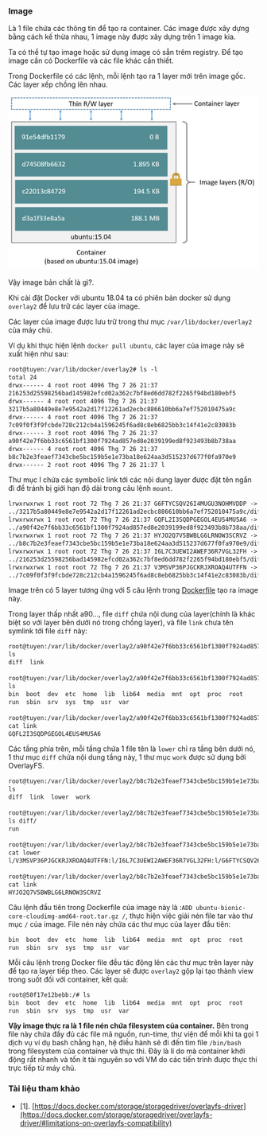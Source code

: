 ### Image

Là 1 file chứa các thông tin để tạo ra container. Các image được xây dựng bằng cách kế thừa nhau, 1 image này được xây dựng trên 1 image kia.

Ta có thể tự tạo image hoặc sử dụng image có sẵn trêm registry. Để tạo image cần có Dockerfile và các file khác cần thiết.

Trong Dockerfile có các lệnh, mỗi lệnh tạo ra 1 layer mới trên image gốc. Các layer xếp chồng lên nhau.

![](./img/image-layer.jpg)

Vậy image bản chất là gì?.

Khi cài đặt Docker với ubuntu 18.04 ta có phiên bản docker sử dụng ```overlay2``` để lưu trữ các layer của image.

Các layer của image được lưu trữ trong thư mục ```/var/lib/docker/overlay2``` của máy chủ.

Ví dụ khi thực hiện lệnh ```docker pull ubuntu```, các layer của image này sẽ xuất hiện như sau:

```
root@tuyen:/var/lib/docker/overlay2# ls -l
total 24
drwx------ 4 root root 4096 Thg 7 26 21:37 216253d25598256bad145982efcd02a362c7bf8ed6dd782f2265f94bd180ebf5
drwx------ 4 root root 4096 Thg 7 26 21:37 3217b5a80449e8e7e9542a2d17f12261ad2ecbc886610bb6a7ef752010475a9c
drwx------ 4 root root 4096 Thg 7 26 21:37 7c09f0f3f9fcbde728c212cb4a1596245f6ad8c8eb6825bb3c14f41e2c83083b
drwx------ 3 root root 4096 Thg 7 26 21:37 a90f42e7f6bb33c6561bf1300f7924ad857ed8e2039199ed8f923493b8b738aa
drwx------ 4 root root 4096 Thg 7 26 21:37 b8c7b2e3feaef7343cbe5bc159b5e1e73ba18e624aa3d515237d677f0fa970e9
drwx------ 2 root root 4096 Thg 7 26 21:37 l
```

Thư mục l chứa các symbolic link tới các nội dung layer được đặt tên ngắn đi để tránh bị giới hạn độ dài trong câu lệnh ```mount```.

```
lrwxrwxrwx 1 root root 72 Thg 7 26 21:37 G6FTYCSQV26I4MUGU3NOHMVDDP -> ../3217b5a80449e8e7e9542a2d17f12261ad2ecbc886610bb6a7ef752010475a9c/diff
lrwxrwxrwx 1 root root 72 Thg 7 26 21:37 GQFL2I3SQDPGEGOL4EUS4MU5A6 -> ../a90f42e7f6bb33c6561bf1300f7924ad857ed8e2039199ed8f923493b8b738aa/diff
lrwxrwxrwx 1 root root 72 Thg 7 26 21:37 HYJO2Q7V5BWBLG6LRNOW3SCRVZ -> ../b8c7b2e3feaef7343cbe5bc159b5e1e73ba18e624aa3d515237d677f0fa970e9/diff
lrwxrwxrwx 1 root root 72 Thg 7 26 21:37 I6L7C3UEWI2AWEF36R7VGL32FH -> ../216253d25598256bad145982efcd02a362c7bf8ed6dd782f2265f94bd180ebf5/diff
lrwxrwxrwx 1 root root 72 Thg 7 26 21:37 V3MSVP36PJGCKRJXROAQ4UTFFN -> ../7c09f0f3f9fcbde728c212cb4a1596245f6ad8c8eb6825bb3c14f41e2c83083b/diff
```

Image trên có 5 layer tương ứng với 5 câu lệnh trong [Dockerfile](https://github.com/tianon/docker-brew-ubuntu-core/blob/427069746055e4cdeca1d2d34c93d756beb07f84/bionic/Dockerfile) tạo ra image này.

Trong layer thấp nhất a90..., file ```diff``` chứa nội dung của layer(chính là khác biệt so với layer bên dưới nó trong chồng layer), và file ```link``` chưa tên symlink tới file ```diff``` này:

```
root@tuyen:/var/lib/docker/overlay2/a90f42e7f6bb33c6561bf1300f7924ad857ed8e2039199ed8f923493b8b738aa# ls
diff  link

root@tuyen:/var/lib/docker/overlay2/a90f42e7f6bb33c6561bf1300f7924ad857ed8e2039199ed8f923493b8b738aa/diff# ls
bin  boot  dev  etc  home  lib  lib64  media  mnt  opt  proc  root  run  sbin  srv  sys  tmp  usr  var

root@tuyen:/var/lib/docker/overlay2/a90f42e7f6bb33c6561bf1300f7924ad857ed8e2039199ed8f923493b8b738aa# cat link 
GQFL2I3SQDPGEGOL4EUS4MU5A6
```


Các tầng phía trên, mỗi tầng chứa 1 file tên là ```lower``` chỉ ra tầng bên dưới nó, 1 thư mục ```diff``` chứa nội dung tầng này, 1 thư mục ```work``` được sử dụng bởi OverlayFS.


```
root@tuyen:/var/lib/docker/overlay2/b8c7b2e3feaef7343cbe5bc159b5e1e73ba18e624aa3d515237d677f0fa970e9# ls
diff  link  lower  work

root@tuyen:/var/lib/docker/overlay2/b8c7b2e3feaef7343cbe5bc159b5e1e73ba18e624aa3d515237d677f0fa970e9# ls diff/
run

root@tuyen:/var/lib/docker/overlay2/b8c7b2e3feaef7343cbe5bc159b5e1e73ba18e624aa3d515237d677f0fa970e9# cat lower 
l/V3MSVP36PJGCKRJXROAQ4UTFFN:l/I6L7C3UEWI2AWEF36R7VGL32FH:l/G6FTYCSQV26I4MUGU3NOHMVDDP:l/GQFL2I3SQDPGEGOL4EUS4MU5A6

root@tuyen:/var/lib/docker/overlay2/b8c7b2e3feaef7343cbe5bc159b5e1e73ba18e624aa3d515237d677f0fa970e9# cat link 
HYJO2Q7V5BWBLG6LRNOW3SCRVZ
``` 

Câu lệnh đầu tiên trong Dockerfile của image này là :```ADD ubuntu-bionic-core-cloudimg-amd64-root.tar.gz /```, thực hiện việc giải nén file tar vào thư mục ```/``` của image. File nén này chứa các thư mục của layer đầu tiên:

```
bin  boot  dev  etc  home  lib  lib64  media  mnt  opt  proc  root  run  sbin  srv  sys  tmp  usr  var
```

Mỗi câu lệnh trong Docker file đều tác động lên các thư mục trên layer này để tạo ra layer tiếp theo. Các layer sẽ được ```overlay2``` gộp lại tạo thành view trong suốt đối với container, kết quả:

```
root@50f17e12bebb:/# ls
bin  boot  dev  etc  home  lib  lib64  media  mnt  opt  proc  root  run  sbin  srv  sys  tmp  usr  var
```

<b>Vậy image thực ra là 1 file nén chứa filesystem của container.</b> Bên trong file này chứa đầy đủ các file mã nguồn, run-time, thư viện để mỗi khi ta gọi 1 dịch vụ ví dụ bash chẳng hạn, hệ điều hành sẽ đi đến tìm file ```/bin/bash``` trong filesystem của container và thực thi. Đây là lí do mà container khởi động rất nhanh và tốn ít tài nguyên so với VM do các tiến trình được thực thi trực tiếp từ máy chủ.

### Tài liệu tham khảo

- [1]. [https://docs.docker.com/storage/storagedriver/overlayfs-driver](https://docs.docker.com/storage/storagedriver/overlayfs-driver/#limitations-on-overlayfs-compatibility)
